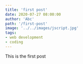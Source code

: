 ```yaml
---
title: 'first post'
date: 2020-07-27 08:00:00
author: 'Abc'
path: '/first-post'
image: '../../images/jscript.jpg'
tags:
- web development
- coding
---
```


This is the first post

